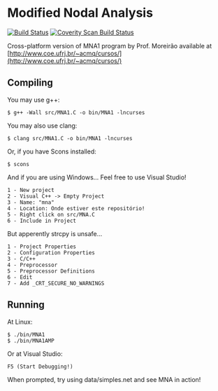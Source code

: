 Modified Nodal Analysis
=======================
[![Build Status](https://travis-ci.org/dhiana/mna.svg?branch=master)](https://travis-ci.org/dhiana/mna) [![Coverity Scan Build Status](https://scan.coverity.com/projects/3453/badge.svg)](https://scan.coverity.com/projects/3453) 

Cross-platform version of MNA1 program by Prof. Moreirão available at
[http://www.coe.ufrj.br/~acmq/cursos/](http://www.coe.ufrj.br/~acmq/cursos/)


Compiling
---------

You may use g++:

    $ g++ -Wall src/MNA1.C -o bin/MNA1 -lncurses

You may also use clang:

    $ clang src/MNA1.C -o bin/MNA1 -lncurses

Or, if you have Scons installed:

    $ scons

And if you are using Windows... Feel free to use Visual Studio!

    1 - New project
    2 - Visual C++ -> Empty Project
    3 - Name: "mna"
    4 - Location: Onde estiver este repositório!
    5 - Right click on src/MNA.C
    6 - Include in Project

But apperently strcpy is unsafe...

    1 - Project Properties
    2 - Configuration Properties
    3 - C/C++
    4 - Preprocessor
    5 - Preprocessor Definitions
    6 - Edit
    7 - Add _CRT_SECURE_NO_WARNINGS

Running
-------

At Linux:

    $ ./bin/MNA1
    $ ./bin/MNA1AMP

Or at Visual Studio:

    F5 (Start Debugging!)

When prompted, try using data/simples.net and see MNA in action!
